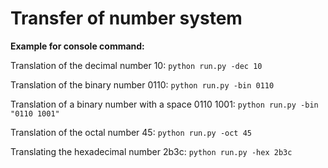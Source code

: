 # Transfer of number system

**Example for console command:**

Translation of the decimal number 10: ```python run.py -dec 10```

Translation of the binary number 0110: ```python run.py -bin 0110```

Translation of a binary number with a space 0110 1001: ```python run.py -bin "0110 1001"```

Translation of the octal number 45: ```python run.py -oct 45```

Translating the hexadecimal number 2b3c: ```python run.py -hex 2b3c```
